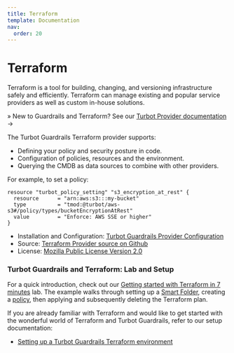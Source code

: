 ```yaml
---
title: Terraform
template: Documentation
nav:
  order: 20
---
```


# Terraform

Terraform is a tool for building, changing, and versioning infrastructure safely
and efficiently. Terraform can manage existing and popular service providers as
well as custom in-house solutions.

<div className="alert alert-info font-weight-bold">
  &raquo; New to Guardrails and Terraform? See our <a href="https://www.terraform.io/docs/providers/turbot/" target="_blank">Turbot Provider documentation</a> &rarr;
</div>

The Turbot Guardrails Terraform provider supports:

- Defining your policy and security posture in code.
- Configuration of policies, resources and the environment.
- Querying the CMDB as data sources to combine with other providers.

For example, to set a policy:

```hcl
resource "turbot_policy_setting" "s3_encryption_at_rest" {
  resource      = "arn:aws:s3:::my-bucket"
  type          = "tmod:@turbot/aws-s3#/policy/types/bucketEncryptionAtRest"
  value         = "Enforce: AWS SSE or higher"
}
```

- Installation and Configuration: [Turbot Guardrails Provider Configuration](reference/terraform/setup)
- Source: [Terraform Provider source on Github](https://github.com/turbot/terraform-provider-turbot)
- License: [Mozilla Public License Version 2.0](https://github.com/turbot/terraform-provider-turbot/blob/master/LICENSE)

### Turbot Guardrails and Terraform: Lab and Setup

For a quick introduction, check out our
[Getting started with Terraform in 7 minutes](7-minute-labs/terraform) lab. The
example walks through setting up a
[Smart Folder](guides/working-with-folders/policy-pack), creating a
[policy](concepts/policies), then applying and subsequently deleting the
Terraform plan.

If you are already familiar with Terraform and would like to get started with
the wonderful world of Terraform and Turbot Guardrails, refer to our setup documentation:

- [Setting up a Turbot Guardrails Terraform environment](reference/terraform/setup)
